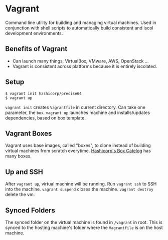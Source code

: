 # Vagrant 
Command line utility for building and managing virtual machines. Used in conjunction with shell scripts to automatically build consistent and iscol development environments.

## Benefits of Vagrant
- Can launch many things, VirtualBox, VMware, AWS, OpenStack ...
- Vagrant is consistent across platforms because it is entirely iscolated.


## Setup
```
$ vagrant init hashicorp/precise64
$ vagrant up
```
`vagrant init` creates `Vagrantfile` in current directory. Can take one parameter, the `box`.
`vagrant up` launches machine and installs/updates dependencies, based on box template.

## Vagrant Boxes
Vagrant uses base images, called "boxes", to clone instead of building virtual machines from scratch everytime. [Hashicorp's Box Catelog](https://atlas.hashicorp.com/boxes/search) has many boxes.

## Up and SSH
After `vagrant up`, virtual machine will be running. Run `vagrant ssh` to SSH into the machine. `vagrant suspend` closes the machine. `vagrant destroy` delete the vm.

## Synced Folders
The synced folder on the virtual machine is found in `/vagrant` in root. This is synced to the hosting machine's folder where the `Vagrantfile` is on the host machine.
